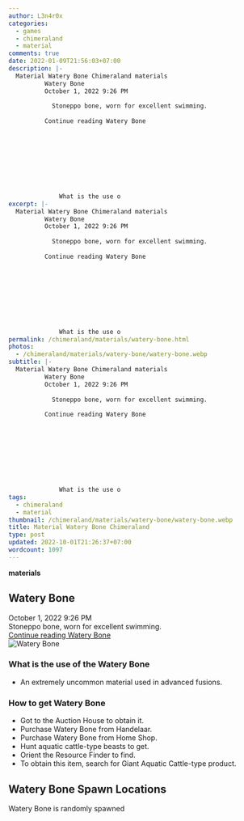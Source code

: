 ```yaml
---
author: L3n4r0x
categories:
  - games
  - chimeraland
  - material
comments: true
date: 2022-01-09T21:56:03+07:00
description: |-
  Material Watery Bone Chimeraland materials
          Watery Bone
          October 1, 2022 9:26 PM
          
            Stoneppo bone, worn for excellent swimming.
          
          Continue reading Watery Bone
        
        
          
        
      
      
        
          
            
              What is the use o
excerpt: |-
  Material Watery Bone Chimeraland materials
          Watery Bone
          October 1, 2022 9:26 PM
          
            Stoneppo bone, worn for excellent swimming.
          
          Continue reading Watery Bone
        
        
          
        
      
      
        
          
            
              What is the use o
permalink: /chimeraland/materials/watery-bone.html
photos:
  - /chimeraland/materials/watery-bone/watery-bone.webp
subtitle: |-
  Material Watery Bone Chimeraland materials
          Watery Bone
          October 1, 2022 9:26 PM
          
            Stoneppo bone, worn for excellent swimming.
          
          Continue reading Watery Bone
        
        
          
        
      
      
        
          
            
              What is the use o
tags:
  - chimeraland
  - material
thumbnail: /chimeraland/materials/watery-bone/watery-bone.webp
title: Material Watery Bone Chimeraland
type: post
updated: 2022-10-01T21:26:37+07:00
wordcount: 1097
---
```


<link
  rel="stylesheet"
  href="https://rawcdn.githack.com/dimaslanjaka/Web-Manajemen/870a349/css/bootstrap-5-3-0-alpha3-wrapper.css"
/>
<section id="bootstrap-wrapper">
  <div data-bs-theme="dark">
    <div
      class="row g-0 border rounded overflow-hidden flex-md-row mb-4 shadow-sm position-relative bg-dark text-light"
    >
      <div class="col p-4 d-flex flex-column position-static">
        <strong class="d-inline-block mb-2 text-success">materials</strong>
        <h2 class="mb-0">Watery Bone</h2>
        <div class="mb-1 text-muted">October 1, 2022 9:26 PM</div>
        <div class="mb-2 border p-1">
          Stoneppo bone, worn for excellent swimming.
        </div>
        <a
          href="/chimeraland/materials/watery-bone.html"
          class="stretched-link d-none text-primary"
          >Continue reading Watery Bone</a
        >
      </div>
      <div class="col-auto d-none d-md-block d-lg-block">
        <img
          src="https://www.webmanajemen.com/chimeraland/materials/watery-bone/watery-bone.webp"
          alt="Watery Bone"
        />
      </div>
    </div>
    <div class="row">
      <div class="col-lg-6 col-12 mb-2">
        <div class="card">
          <div class="card-body">
            <h3 class="card-title">What is the use of the Watery Bone</h3>
            <div class="card-text">
              <ul>
                <li>
                  An extremely uncommon material used in advanced fusions.
                </li>
              </ul>
            </div>
          </div>
        </div>
      </div>
      <div class="col-lg-6 col-12 mb-2">
        <div class="card">
          <div class="card-body">
            <h3 class="card-title">How to get Watery Bone</h3>
            <div class="card-text">
              <ul>
                <li>Got to the Auction House to obtain it.</li>
                <li>Purchase Watery Bone from Handelaar.</li>
                <li>Purchase Watery Bone from Home Shop.</li>
                <li>Hunt aquatic cattle-type beasts to get.</li>
                <li>Orient the Resource Finder to find.</li>
                <li>
                  To obtain this item, search for Giant Aquatic Cattle-type
                  product.
                </li>
              </ul>
            </div>
          </div>
        </div>
      </div>
      <div class="col-12 mb-2">
        <h2>Watery Bone Spawn Locations</h2>
        <p>Watery Bone is randomly spawned</p>
      </div>
    </div>
  </div>
</section>